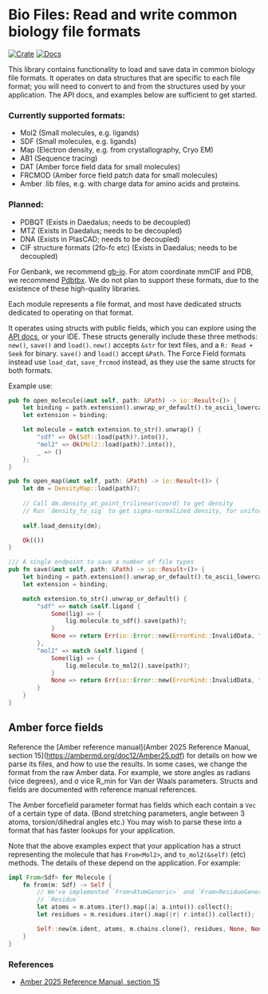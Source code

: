 # Bio Files: Read and write common biology file formats

[![Crate](https://img.shields.io/crates/v/bio_files.svg)](https://crates.io/crates/bio_files)
[![Docs](https://docs.rs/bio_files/badge.svg)](https://docs.rs/bio_files)


This library contains functionality to load and save data in common biology file formats. It operates
on data structures that are specific to each file format; you will need to convert to and from the structures
used by your application. The API docs, and examples below are sufficient to get started.


### Currently supported formats:
- Mol2 (Small molecules, e.g. ligands)
- SDF (Small molecules, e.g. ligands)
- Map (Electron density, e.g. from crystallography, Cryo EM)
- AB1 (Sequence tracing)
- DAT (Amber force field data for small molecules)
- FRCMOD (Amber force field patch data for small molecules)
- Amber .lib files, e.g. with charge data for amino acids and proteins.

### Planned:
- PDBQT (Exists in Daedalus; needs to be decoupled)
- MTZ (Exists in Daedalus; needs to be decoupled)
- DNA (Exists in PlasCAD; needs to be decoupled)
- CIF structure formats (2fo-fc etc) (Exists in Daedalus; needs to be decoupled)


For Genbank, we recommend [gb-io](https://docs.rs/gb-io/latest/gb_io/). For atom coordinate mmCIF
and PDB, we recommend [Pdbtbx](https://docs.rs/pdbtbx/latest/pdbtbx/). We do not plan to support
these formats, due to the existence of these high-quality libraries.

Each module represents a file format, and most have dedicated structs dedicated to operating on that format.

It operates using structs with public fields, which you can explore
using the [API docs](https://docs.rs/bio_files), or your IDE. These structs generally include these three methods: `new()`, 
`save()` and `load()`. `new()` accepts `&str` for text files, and a `R: Read + Seek` for binary. `save()` and `load()` accept `&Path`.
The Force Field formats instead use `load_dat`, `save_frcmod` instead, as they use the same structs for both formats.

Example use:

```rust
pub fn open_molecule(&mut self, path: &Path) -> io::Result<()> {
    let binding = path.extension().unwrap_or_default().to_ascii_lowercase();
    let extension = binding;

    let molecule = match extension.to_str().unwrap() {
        "sdf" => Ok(Sdf::load(path)?.into()),
        "mol2" => Ok(Mol2::load(path)?.into()),
        _ => ()
    };
}

pub fn open_map(&mut self, path: &Path) -> io::Result<()> {
    let dm = DensityMap::load(path)?;
    
    // Call dm.density_at_point_trilinear(coord) to get density
    // Run `density_to_sig` to get sigma-normalized density, for uniform display.
    
    self.load_density(dm);

    Ok(())
}

/// A single endpoint to save a number of file types
pub fn save(&mut self, path: &Path) -> io::Result<()> {
    let binding = path.extension().unwrap_or_default().to_ascii_lowercase();
    let extension = binding;

    match extension.to_str().unwrap_or_default() {
        "sdf" => match &self.ligand {
            Some(lig) => {
                lig.molecule.to_sdf().save(path)?;
            }
            None => return Err(io::Error::new(ErrorKind::InvalidData, "No ligand to save")),
        },
        "mol2" => match &self.ligand {
            Some(lig) => {
                lig.molecule.to_mol2().save(path)?;
            }
            None => return Err(io::Error::new(ErrorKind::InvalidData, "No ligand to save")),
        }
    }
}
```

## Amber force fields

Reference the [Amber reference manual](Amber 2025 Reference Manual, section 15](https://ambermd.org/doc12/Amber25.pdf) 
for details on how we parse its files, and how to use the results. In some cases, we change the format from
the raw Amber data. For example, we store angles as radians (vice degrees), and σ vice R_min for Van der Waals 
parameters. Structs and fields are documented with reference manual references.

The Amber forcefield parameter format has fields which each contain a `Vec` of a certain type of data. (Bond stretching parameters,
angle between 3 atoms, torsion/dihedral angles etc.) You may wish to parse these into a format that has faster lookups 
for your application. 


Note that the above examples expect that your application has a struct representing the molecule that has
`From<Mol2>`, and `to_mol2(&self)` (etc) methods. The details of these depend on the application. For example:

```rust
impl From<Sdf> for Molecule {
    fn from(m: Sdf) -> Self {
        // We've implemented `From<AtomGeneric>` and `From<ResidueGeneric>` for our application's `Atom` and
        // `Residue`
        let atoms = m.atoms.iter().map(|a| a.into()).collect();
        let residues = m.residues.iter().map(|r| r.into()).collect();

        Self::new(m.ident, atoms, m.chains.clone(), residues, None, None);
    }
}
```


### References
- [Amber 2025 Reference Manual, section 15](https://ambermd.org/doc12/Amber25.pdf)
